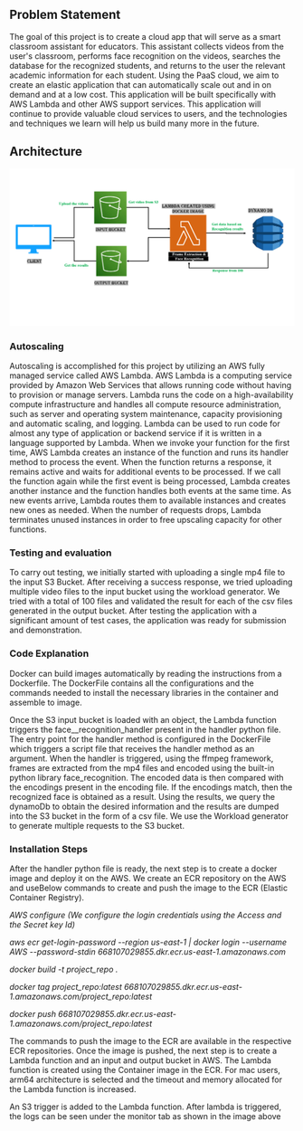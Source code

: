 ## Problem Statement

The goal of this project is to create a cloud app that will serve as a smart classroom assistant for educators. This assistant collects videos from the user's classroom, performs face recognition on the videos, searches the database for the recognized students, and returns to the user the relevant academic information for each student.
Using the PaaS cloud, we aim to create an elastic application that can automatically scale out and in on demand and at a low cost. This application will be built specifically with AWS Lambda and other AWS support services. This application will continue to provide valuable cloud services to users, and the technologies and techniques we learn will help us build many more in the future.

## Architecture
![Architecture](images/Architecture.png)

### Autoscaling
Autoscaling is accomplished for this project by utilizing an AWS fully managed service called AWS Lambda.
AWS Lambda is a computing service provided by Amazon Web Services that allows running code without having to provision or manage servers. Lambda runs the code on a high-availability compute infrastructure and handles all compute resource administration, such as server and operating system maintenance, capacity provisioning and automatic scaling, and logging. Lambda can be used to run code for almost any type of application or backend service if it is written in a language supported by Lambda.
When we invoke your function for the first time, AWS Lambda creates an instance of the function and runs its handler method to process the event. When the function returns a response, it remains active and waits for additional events to be processed. If we call the function again while the first event is being processed, Lambda creates another instance and the function handles both events at the same time. As new events arrive, Lambda routes them to available instances and creates new ones as needed. When the number of requests drops, Lambda terminates unused instances in order to free upscaling capacity for other functions.


### Testing and evaluation
To carry out testing, we initially started with uploading a single mp4 file to the input S3 Bucket. After receiving a success response, we tried uploading multiple video files to the input bucket using the workload generator. We tried with a total of 100 files and validated the result for each of the csv files generated in the output bucket. After testing the application with a significant amount of test cases, the application was ready for submission and demonstration.

### Code Explanation
Docker can build images automatically by reading the instructions from a Dockerfile. The DockerFile contains all the configurations and the commands needed to install the necessary libraries in the container and assemble to image.

Once the S3 input bucket is loaded with an object, the Lambda function triggers the face__recognition_handler present in the handler python file. The entry point for the handler method is configured in the DockerFile which triggers a script file that receives the handler method as an argument. When the handler is triggered, using the ffmpeg framework, frames are extracted from the mp4 files and encoded using the built-in python library face_recognition. The encoded data is then compared with the
encodings present in the encoding file. If the encodings match, then the recognized face is obtained as a result. Using the results, we query the dynamoDb to obtain the desired information and the results are dumped into the S3 bucket in the form of a csv file. We use the Workload generator to generate multiple requests to the S3 bucket.

### Installation Steps
After the handler python file is ready, the next step is to create a docker image and deploy it on the AWS. We create an ECR repository on the AWS and useBelow commands to create and push the image to the ECR (Elastic Container Registry).

*AWS configure (We configure the login credentials using the Access and the Secret key Id)*

*aws ecr get-login-password --region us-east-1 | docker login --username AWS --password-stdin 668107029855.dkr.ecr.us-east-1.amazonaws.com*

*docker build -t project_repo .*

*docker tag project_repo:latest 668107029855.dkr.ecr.us-east-1.amazonaws.com/project_repo:latest*

*docker push 668107029855.dkr.ecr.us-east-1.amazonaws.com/project_repo:latest*

The commands to push the image to the ECR are available in the respective ECR repositories.
Once the image is pushed, the next step is to create a Lambda function and an input and output bucket in AWS. The Lambda function is created using the Container image in the ECR. For mac users, arm64 architecture is selected and the timeout and memory allocated for the Lambda function is increased.

An S3 trigger is added to the Lambda function. After lambda is triggered, the logs can be seen under the monitor tab as shown in the image above